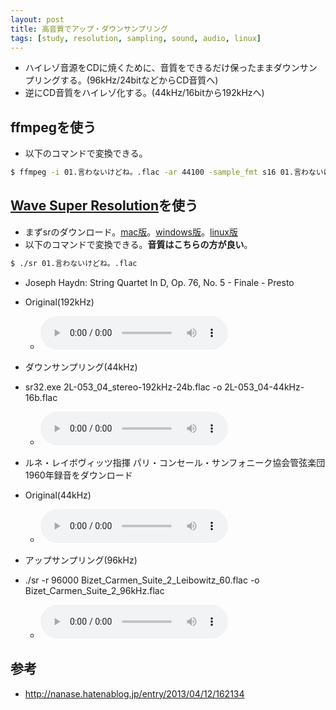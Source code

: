 ```yaml
---
layout: post
title: 高音質でアップ・ダウンサンプリング
tags: [study, resolution, sampling, sound, audio, linux]
---
```


- ハイレゾ音源をCDに焼くために、音質をできるだけ保ったままダウンサンプリングする。(96kHz/24bitなどからCD音質へ)
- 逆にCD音質をハイレゾ化する。(44kHz/16bitから192kHzへ)

## ffmpegを使う

- 以下のコマンドで変換できる。

```bash
$ ffmpeg -i 01.言わないけどね。.flac -ar 44100 -sample_fmt s16 01.言わないけどね。_.flac
```

## [Wave Super Resolution](http://berry-lab.net/apps/sr.html)を使う

- まずsrのダウンロード。[mac版](https://github.com/yui0/yui0.github.io/raw/master/_posts/sr.mac)。[windows版](http://berry-lab.net/apps/sr.exe)。[linux版](https://github.com/yui0/yui0.github.io/raw/master/_posts/sr.linux64)
- 以下のコマンドで変換できる。**音質はこちらの方が良い**。

```bash
$ ./sr 01.言わないけどね。.flac
```

- Joseph Haydn: String Quartet In D, Op. 76, No. 5 - Finale - Presto
- Original(192kHz)
  - <audio controls><source src="http://www.lindberg.no/hires/test/2L-053_04_stereo-192kHz-24b.flac" type="audio/flac"></audio>
- ダウンサンプリング(44kHz)
- sr32.exe 2L-053_04_stereo-192kHz-24b.flac -o 2L-053_04-44kHz-16b.flac
  - <audio controls><source src="https://github.com/yui0/yui0.github.io/raw/master/_posts/2L-053_04-44kHz-16b.flac" type="audio/flac"><!--<source src="https://media.w3.org/2010/07/bunny/04-Death_Becomes_Fur.mp4" type="audio/mp4" /><source src="https://media.w3.org/2010/07/bunny/04-Death_Becomes_Fur.oga" type="audio/ogg; codecs=vorbis" /><p>Your user agent does not support the HTML5 Audio element.</p>--></audio>

- ルネ・レイボヴィッツ指揮 パリ・コンセール・サンフォニーク協会管弦楽団 1960年録音をダウンロード
- Original(44kHz)
  - <audio controls><source src="http://yung.aki.gs/FLAC/Bizet/Pieces_by_Rene_Leibowit_3/Bizet_Carmen_Suite_2_Leibowitz_60.flac" type="audio/flac"></audio>
- アップサンプリング(96kHz)
- ./sr -r 96000 Bizet_Carmen_Suite_2_Leibowitz_60.flac -o Bizet_Carmen_Suite_2_96kHz.flac
  - <audio controls><source src="https://github.com/yui0/yui0.github.io/raw/master/_posts/Bizet_Carmen_Suite_2_96kHz.flac" type="audio/flac"></audio>

## 参考

- http://nanase.hatenablog.jp/entry/2013/04/12/162134
